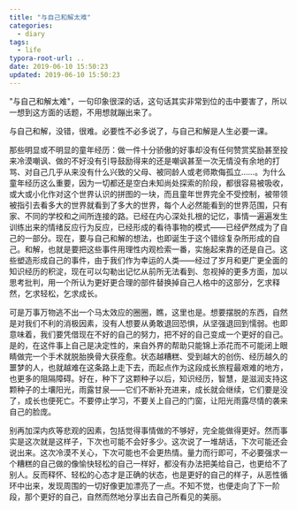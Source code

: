 ```yaml
---
title: "与自己和解太难"
categories:
  - diary
tags:
  - life
typora-root-url: ..
date: 2019-06-10 15:50:23
updated: 2019-06-10 15:50:23
---
```


"与自己和解太难"，一句印象很深的话，这句话其实非常到位的击中要害了，所以一想到这方面的话题，不用想就蹦出来了。

<!--more-->

与自己和解，没错，很难。必要性不必多说了，与自己和解是人生必要一课。

那些明显或不明显的童年经历：做一件十分骄傲的好事却没有任何赞赏奖励甚至投来冷漠嘲讽、做的不好没有引导鼓励得来的还是嘲讽甚至一次无情没有余地的打骂、对自己几乎从来没有什么兴致的父母、被同龄人或老师欺侮孤立……。为什么童年经历这么重要，因为一切都还是空白未知尚处探索的阶段，都很容易被吸收，或大或小化作对这个世界认识的拼图的一块，而且童年世界完全不受控制，被带领被指引去看多大的世界就看到了多大的世界，每个人必然能看到的世界范围，只有家、不同的学校和之间所连接的路。已经在内心深处扎根的记忆，事情一遍遍发生训练出来的情绪反应行为反应，已经形成的看待事物的模式——已经俨然成为了自己的一部分。现在，要与自己和解的想法，也即诞生于这个错综复杂所形成的自己。和解，也就是要把这些事件用理性内观检索一番，实施起来靠的还是自己。这些塑造形成自己的事件，由于我们作为幸运的人类——经过了岁月和更广更全面的知识经历的积淀，现在可以勾勒出记忆从前所无法看到、忽视掉的更多方面，加以思考批判，用一个所认为更好更合理的部件替换掉自己人格中的这部分，乞求释然，乞求轻松，乞求成长。

可是万事万物逃不出一个马太效应的圈圈，瞧，这里也是。想要摆脱的东西，自然是对我们不利的消极因素，没有人想要从勇敢退回恐惧，从坚强退回到懦弱。也即意味着，我们要凭借现在不好的自己的努力，把不好的自己变成一个更好的自己。是的，在这件事上自己是决定性的，来自外界的帮助只能锦上添花而不可能闭上眼睛做完一个手术就脱胎换骨大获痊愈。状态越糟糕、受到越大的创伤、经历越久的噩梦的人，也就越难在这条路上走下去，而起点作为这段成长旅程最艰难的地方，也更多的阻隔障碍。好在，种下了这颗种子以后，知识经历，智慧，是滋润支持这颗种子的土壤阳光，雨露甘泉——它们不断补充进来，成长就会继续，它们要是没了，成长也便死亡。不要停止学习，不要关上自己的门窗，让阳光雨露尽情的袭来自己的脸庞。

别再加深内疚等悲观的因素，包括觉得事情做的不够好，完全能做得更好。然而事实是这次就是这样子，下次也可能不会好多少。这次说了一堆胡话，下次可能还会说出来。这次冷漠不关心，下次可能也不会更热情。量力而行即可，不必要强求一个糟糕的自己做的像愉快轻松的自己一样好，都没有办法把美给自己，也更给不了别人。反而释怀、轻松的心态才是正确的状态，也是更好的自己的样子，从恶性循环中出来，发现周围的一切好像更加漂亮了一点。不知不觉，也便走向了下一阶段，那个更好的自己，自然而然地分享出去自己所看见的美丽。